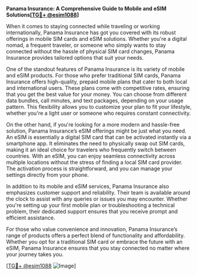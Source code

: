**Panama Insurance: A Comprehensive Guide to Mobile and eSIM Solutions[[TG💪+ @esim1088](https://t.me/s/esim1088)]**

When it comes to staying connected while traveling or working internationally, Panama Insurance has got you covered with its robust offerings in mobile SIM cards and eSIM solutions. Whether you're a digital nomad, a frequent traveler, or someone who simply wants to stay connected without the hassle of physical SIM card changes, Panama Insurance provides tailored options that suit your needs.

One of the standout features of Panama Insurance is its variety of mobile and eSIM products. For those who prefer traditional SIM cards, Panama Insurance offers high-quality, prepaid mobile plans that cater to both local and international users. These plans come with competitive rates, ensuring that you get the best value for your money. You can choose from different data bundles, call minutes, and text packages, depending on your usage pattern. This flexibility allows you to customize your plan to fit your lifestyle, whether you're a light user or someone who requires constant connectivity.

On the other hand, if you're looking for a more modern and hassle-free solution, Panama Insurance’s eSIM offerings might be just what you need. An eSIM is essentially a digital SIM card that can be activated instantly via a smartphone app. It eliminates the need to physically swap out SIM cards, making it an ideal choice for travelers who frequently switch between countries. With an eSIM, you can enjoy seamless connectivity across multiple locations without the stress of finding a local SIM card provider. The activation process is straightforward, and you can manage your settings directly from your phone.

In addition to its mobile and eSIM services, Panama Insurance also emphasizes customer support and reliability. Their team is available around the clock to assist with any queries or issues you may encounter. Whether you're setting up your first mobile plan or troubleshooting a technical problem, their dedicated support ensures that you receive prompt and efficient assistance.

For those who value convenience and innovation, Panama Insurance’s range of products offers a perfect blend of functionality and affordability. Whether you opt for a traditional SIM card or embrace the future with an eSIM, Panama Insurance ensures that you stay connected no matter where your journey takes you.

[[TG💪+ @esim1088](https://t.me/s/esim1088) ![Image](https://i.postimg.cc/Y0z9fWf4/image.png)]